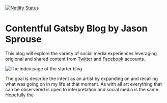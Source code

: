 [![Netlify Status](https://api.netlify.com/api/v1/badges/3d9c5c9e-b2b5-482b-b1a3-c599e656aecc/deploy-status)](https://app.netlify.com/sites/romantic-nightingale-89a510/deploys)

# Contentful Gatsby Blog by Jason Sprouse

This blog will explore the variety of social media experiences leveraging
origional and shared content from [Twitter](https://twitter.com/jasonsprousey8) and [Facebook](https://facebook.com/jasonsprousey8) accounts.


![The index page of the starter blog](https://rawgit.com/contentful-userland/gatsby-contentful-starter/master/screenshot.jpg "The index page of the starter blog")

The goal is describe the intent as an artist by expanding on and recalling what was going on in my life at that moment. As with all art everything that can be observered is open to interpretation and social media is the same. Hopefully the 

<!-- Static sites are scalable, secure and have very little required maintenance. They come with a drawback though. Not everybody feels good editing files, building a project and uploading it somewhere. This is where Contentful comes into play.

With Contentful and Gatsby you can connect your favorite static site generator with an API that provides an easy to use interface for people writing content and automate the publishing using services like [Travis CI](https://travis-ci.org/) or [Netlify](https://www.netlify.com/).

## Features

* Simple content model and structure. Easy to adjust to your needs.
* Use the [synchronization feature](https://www.contentful.com/developers/docs/references/content-delivery-api/#/reference/synchronization) of our [Delivery API](https://www.contentful.com/developers/docs/references/content-delivery-api/).
* Responsive/adaptive images via [gatsby-image](https://www.gatsbyjs.org/packages/gatsby-image/) and our [Images API](https://www.contentful.com/developers/docs/references/content-delivery-api/#/reference/synchronization/initial-synchronization-of-entries-of-a-specific-content-type). -->